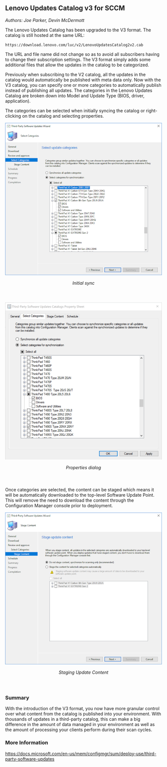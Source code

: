## Lenovo Updates Catalog v3 for SCCM

*Authors: Joe Parker, Devin McDermott*

The Lenovo Updates Catalog has been upgraded to the V3 format.  The catalog is still hosted at the same URL:
```
https://download.lenovo.com/luc/v2/LenovoUpdatesCatalog2v2.cab
```

The URL and file name did not change so as to avoid all subscribers having to change their subscription settings.  The V3 format simply adds some additional files that allow the updates in the catalog to be categorized.

Previously when subscribing to the V2 catalog, all the updates in the catalog would automatically be published with meta data only.  Now with the V3 catalog, you can specify one or more categories to automatically publish instead of publishing all updates.  The categories in the Lenovo Updates Catalog are broken down into Model and Update Type (BIOS, driver, application).

The categories can be selected when initially syncing the catalog or right-clicking on the catalog and selecting properties.

![](../img/2020/selectedCategories.png)
<div style="text-align:center;padding-bottom:40px;font-style: italic;">Initial sync</div>

![](../img/2020/properties.png)
<div style="text-align:center;padding-bottom:40px;font-style: italic;">Properties dialog</div>

Once categories are selected, the content can be staged which means it will be automatically downloaded to the top-level Software Update Point. This will remove the need to download the content through the Configuration Manager console prior to deployment.

![](../img/2020/prestage.png)
<div style="text-align:center;padding-bottom:40px;font-style: italic;">Staging Update Content</div>

### Summary
With the introduction of the V3 format, you now have more granular control over what content from the catalog is published into your environment. With thousands of updates in a third-party catalog, this can make a big difference in the amount of data managed in your environment as well as the amount of processing your clients perform during their scan cycles.

### More Information
https://docs.microsoft.com/en-us/mem/configmgr/sum/deploy-use/third-party-software-updates
